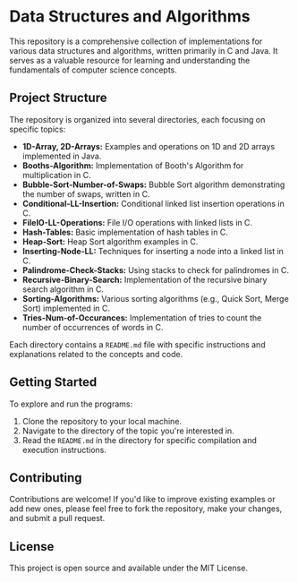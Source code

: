 # Data Structures and Algorithms

This repository is a comprehensive collection of implementations for various data structures and algorithms, written primarily in C and Java. It serves as a valuable resource for learning and understanding the fundamentals of computer science concepts.

## Project Structure

The repository is organized into several directories, each focusing on specific topics:

- **1D-Array, 2D-Arrays:** Examples and operations on 1D and 2D arrays implemented in Java.
- **Booths-Algorithm:** Implementation of Booth's Algorithm for multiplication in C.
- **Bubble-Sort-Number-of-Swaps:** Bubble Sort algorithm demonstrating the number of swaps, written in C.
- **Conditional-LL-Insertion:** Conditional linked list insertion operations in C.
- **FileIO-LL-Operations:** File I/O operations with linked lists in C.
- **Hash-Tables:** Basic implementation of hash tables in C.
- **Heap-Sort:** Heap Sort algorithm examples in C.
- **Inserting-Node-LL:** Techniques for inserting a node into a linked list in C.
- **Palindrome-Check-Stacks:** Using stacks to check for palindromes in C.
- **Recursive-Binary-Search:** Implementation of the recursive binary search algorithm in C.
- **Sorting-Algorithms:** Various sorting algorithms (e.g., Quick Sort, Merge Sort) implemented in C.
- **Tries-Num-of-Occurances:** Implementation of tries to count the number of occurrences of words in C.

Each directory contains a `README.md` file with specific instructions and explanations related to the concepts and code.

## Getting Started

To explore and run the programs:

1. Clone the repository to your local machine.
2. Navigate to the directory of the topic you're interested in.
3. Read the `README.md` in the directory for specific compilation and execution instructions.

## Contributing

Contributions are welcome! If you'd like to improve existing examples or add new ones, please feel free to fork the repository, make your changes, and submit a pull request.

## License

This project is open source and available under the MIT License.
